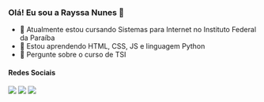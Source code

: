 ### Olá! Eu sou a Rayssa Nunes 👋

- 📕 Atualmente estou cursando Sistemas para Internet no Instituto Federal da Paraíba
- 🌱 Estou aprendendo HTML, CSS, JS e linguagem Python
- 💬 Pergunte sobre o curso de TSI
<h4> Redes Sociais </h4>

<div>
  <a href="www.linkedin.com/in/rayssa-nunes-64bb42225" target+"_blank"><img src="https://img.shields.io/badge/LinkedIn-0077B5?style=for-the-badge&logo=linkedin&logoColor=white" target="_blank"></a>
  <a href="https://www.instagram.com/rayssa_nunescs/?next=%2F" target+"_blank"><img src="https://img.shields.io/badge/Instagram-E4405F?style=for-the-badge&logo=instagram&logoColor=white" target="_blank"></a>
  <a href="947966092679204894" target+"_blank"><img src="https://img.shields.io/badge/Discord-7289DA?style=for-the-badge&logo=discord&logoColor=white" target="_blank"></a>
</div>

